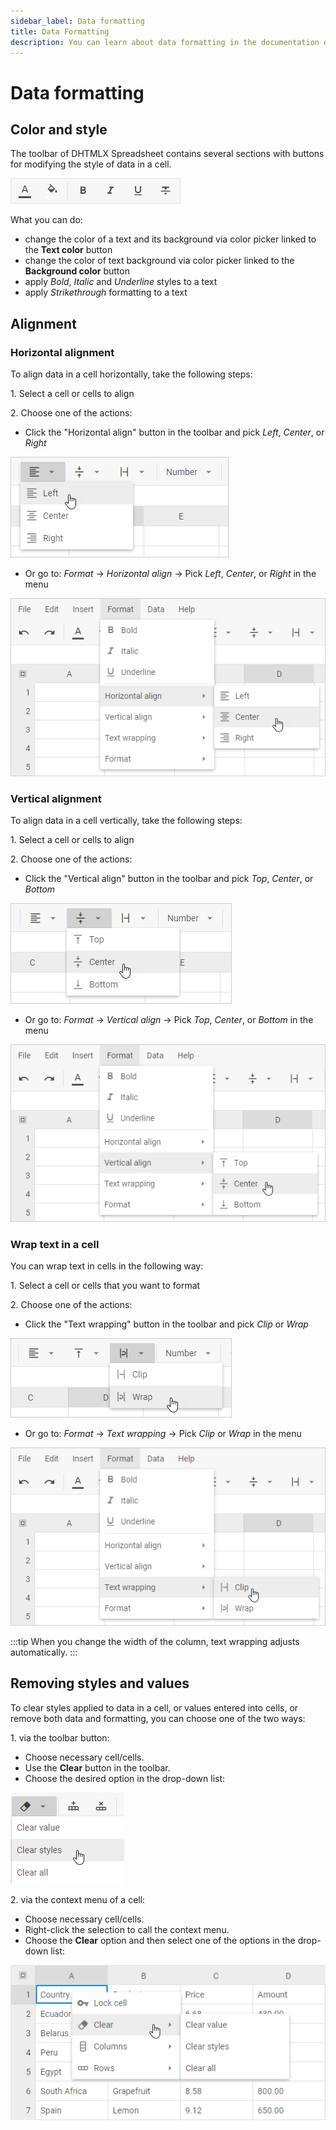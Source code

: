 ```yaml
---
sidebar_label: Data formatting
title: Data Formatting
description: You can learn about data formatting in the documentation of the DHTMLX JavaScript Spreadsheet library. Browse developer guides and API reference, try out code examples and live demos, and download a free 30-day evaluation version of DHTMLX Spreadsheet.
---
```


# Data formatting

## Color and style

The toolbar of DHTMLX Spreadsheet contains several sections with buttons for modifying the style of data in a cell.

![Color](assets/color.png)

What you can do:

- change the color of a text and its background via color picker linked to the **Text color** button
- change the color of text background via color picker linked to the **Background color** button
- apply *Bold*, *Italic* and *Underline* styles to a text
- apply *Strikethrough* formatting to a text

## Alignment

### Horizontal alignment

To align data in a cell horizontally, take the following steps:

1\. Select a cell or cells to align

2\. Choose one of the actions:

- Click the "Horizontal align" button in the toolbar and pick *Left*, *Center*, or *Right*

![Alignment](assets/align.png)

- Or go to: *Format* -> *Horizontal align* -> Pick *Left*, *Center*, or *Right* in the menu

![Horizontal alignment](assets/horizontal_alignment.png)

### Vertical alignment

To align data in a cell vertically, take the following steps:

1\. Select a cell or cells to align

2\. Choose one of the actions:

- Click the "Vertical align" button in the toolbar and pick *Top*, *Center*, or *Bottom* 

![Vertical alignment](assets/vertical_align.png)

- Or go to: *Format* -> *Vertical align* -> Pick *Top*, *Center*, or *Bottom* in the menu
 
![Vertical alignment](assets/vertical_alignment.png)

### Wrap text in a cell

You can wrap text in cells in the following way:

1\. Select a cell or cells that you want to format

2\. Choose one of the actions:

- Click the "Text wrapping" button in the toolbar and pick *Clip* or *Wrap*

![Wrap text](assets/wrap.png)

- Or go to: *Format* -> *Text wrapping* -> Pick *Clip* or *Wrap* in the menu

![Wrap text](assets/text_wrapping.png)

:::tip
When you change the width of the column, text wrapping adjusts automatically.
:::

## Removing styles and values

To clear styles applied to data in a cell, or values entered into cells, or remove both data and formatting, you can choose one of the two ways:

1\. via the toolbar button:

- Choose necessary cell/cells.
- Use the **Clear** button in the toolbar.
- Choose the desired option in the drop-down list:

![Clear button](assets/clear_button.png)

2\. via the context menu of a cell:

- Choose necessary cell/cells.
- Right-click the selection to call the context menu.
- Choose the **Clear** option and then select one of the options in the drop-down list:

![Clear option](assets/clear_option.png)